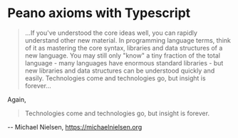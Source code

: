 # Peano axioms with Typescript

>...If you've understood the core ideas well, you can rapidly understand other new material. In programming language terms, think of it as mastering the core syntax, libraries and data structures of a new language. You may still only "know" a tiny fraction of the total language - many languages have enormous standard libraries - but new libraries and data structures can be understood quickly and easily.
Technologies come and technologies go, but insight is forever...

Again,

> Technologies come and technologies go, but insight is forever.

-- Michael Nielsen, https://michaelnielsen.org
